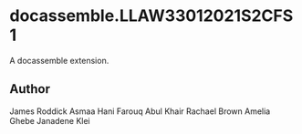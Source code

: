 # docassemble.LLAW33012021S2CFS1

A docassemble extension.

## Author

James Roddick
Asmaa Hani Farouq Abul Khair
Rachael Brown
Amelia Ghebe
Janadene Klei